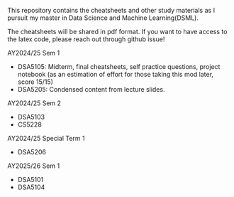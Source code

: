 This repository contains the cheatsheets and other study materials as I pursuit my master in Data Science and Machine Learning(DSML).

The cheatsheets will be shared in pdf format. If you want to have access to the latex code, please reach out through github issue!

AY2024/25 Sem 1
- DSA5105: Midterm, final cheatsheets, self practice questions, project notebook (as an estimation of effort for those taking this mod later, score 15/15)
- DSA5205: Condensed content from lecture slides.

AY2024/25 Sem 2
- DSA5103
- CS5228

AY2024/25 Special Term 1
- DSA5206

AY2025/26 Sem 1
- DSA5101
- DSA5104

